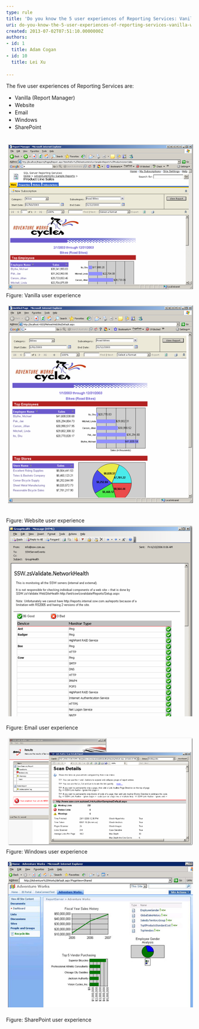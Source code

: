 ```yaml
---
type: rule
title: 'Do you know the 5 user experiences of Reporting Services: Vanilla, Website, Email, Windows and SharePoint'
uri: do-you-know-the-5-user-experiences-of-reporting-services-vanilla-website-email-windows-and-sharepoint
created: 2013-07-02T07:51:10.0000000Z
authors:
- id: 1
  title: Adam Cogan
- id: 10
  title: Lei Xu

---
```




<span class='intro'> ​The five user experiences of Reporting Services are&#58;<div><ul><li><span style="line-height&#58;20px;">Vanilla</span><span style="line-height&#58;20px;"> (Report Manager)</span></li><li><span style="line-height&#58;20px;">Website</span></li><li><span style="line-height&#58;20px;">Email</span></li><li><span style="line-height&#58;20px;">Windows</span></li><li><span style="line-height&#58;20px;">SharePoint​</span></li></ul></div> </span>

<p>​<img class="ssw-rteStyle-ImageArea" alt="ReportingServicesVanillaExample.jpg" src="./ReportingServicesVanillaExample.jpg" style="margin&#58;5px;width&#58;650px;" /><span class="ssw-rteStyle-FigureNormal">Figure&#58; Vanilla user experience</span></p><p><img class="ssw-rteStyle-ImageArea" alt="ReportingServicesWebsiteUExample.jpg" src="./ReportingServicesWebsiteUExample.jpg" style="margin&#58;5px;" />&#160;</p><p><span class="ssw-rteStyle-FigureNormal">​​Figure&#58; Website user experience</span><img class="ssw-rteStyle-ImageArea" alt="ReportingServicesEmailUExample.jpg" src="./ReportingServicesEmailUExample.jpg" style="margin&#58;5px;width&#58;563px;" /></p><p><span class="ssw-rteStyle-FigureNormal">Figure&#58; Email user experience</span></p><p><img class="ssw-rteStyle-ImageArea" src="./ReportingServicesWindowsUExample.jpg" alt="" style="margin&#58;5px;width&#58;650px;" /><br><span class="ssw-rteStyle-FigureNormal">Figure&#58; Windows user experience</span></p><p><img class="ssw-rteStyle-ImageArea" alt="ReportingServicesSharePointReportingUI.jpg" src="./ReportingServicesSharePointReportingUI.jpg" style="margin&#58;5px;" />&#160;<br><span class="ssw-rteStyle-FigureNormal">Figure&#58; SharePoint user experience</span></p>


